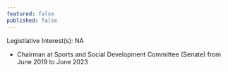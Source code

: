 ```yaml
---
featured: false
published: false
---
```

Legistlative Interest(s): NA

* Chairman at Sports and Social Development Committee (Senate) from June 2019 to June 2023